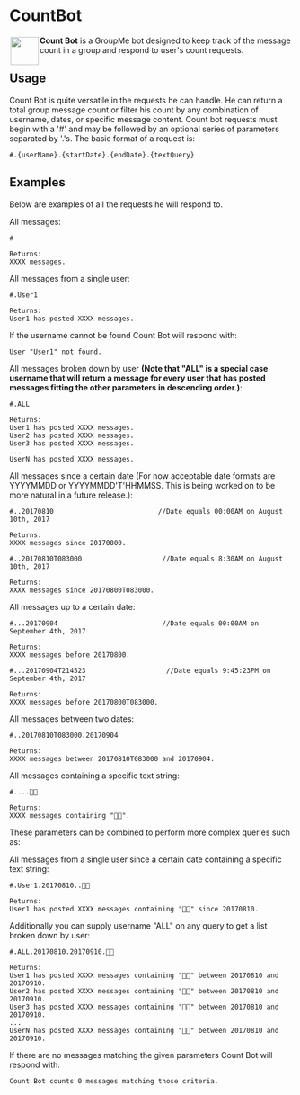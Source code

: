 # CountBot

<a href="https://🍞🔪.ws"><img width=50px src="https://upload.wikimedia.org/wikipedia/en/2/29/Count_von_Count_kneeling.png" align="left" hspace="2" vspace="2"></a>

**Count Bot** is a GroupMe bot designed to keep track of the message count in a group and respond to user's count requests.

## Usage

Count Bot is quite versatile in the requests he can handle. He can return a total group message count or filter his count by any combination of username, dates, or specific message content. Count bot requests must begin with a '#' and may be followed by an optional series of parameters separated by '.'s. The basic format of a request is:

```
#.{userName}.{startDate}.{endDate}.{textQuery}
```

## Examples

Below are examples of all the requests he will respond to.

All messages:
```
#

Returns:
XXXX messages.
```

All messages from a single user:
```
#.User1

Returns:
User1 has posted XXXX messages.
```

If the username cannot be found Count Bot will respond with:
```
User "User1" not found.
```

All messages broken down by user **(Note that "ALL" is a special case username that will return a message for every user that has posted messages fitting the other parameters in descending order.)**:
```
#.ALL

Returns:
User1 has posted XXXX messages.
User2 has posted XXXX messages.
User3 has posted XXXX messages.
...
UserN has posted XXXX messages.
```

All messages since a certain date (For now acceptable date formats are YYYYMMDD or YYYYMMDD'T'HHMMSS. This is being worked on to be more natural in a future release.):
```
#..20170810                          //Date equals 00:00AM on August 10th, 2017

Returns:
XXXX messages since 20170800.
```
```
#..20170810T083000                    //Date equals 8:30AM on August 10th, 2017

Returns:
XXXX messages since 20170800T083000.
```

All messages up to a certain date:
```
#...20170904                          //Date equals 00:00AM on September 4th, 2017

Returns:
XXXX messages before 20170800.
```
```
#...20170904T214523                    //Date equals 9:45:23PM on September 4th, 2017

Returns:
XXXX messages before 20170800T083000.
```

All messages between two dates:
```
#..20170810T083000.20170904

Returns:
XXXX messages between 20170810T083000 and 20170904.
```

All messages containing a specific text string:
```
#....🍞🔪

Returns:
XXXX messages containing "🍞🔪".
```

These parameters can be combined to perform more complex queries such as:

All messages from a single user since a certain date containing a specific text string:
```
#.User1.20170810..🍞🔪

Returns:
User1 has posted XXXX messages containing "🍞🔪" since 20170810.
```

Additionally you can supply username "ALL" on any query to get a list broken down by user:
```
#.ALL.20170810.20170910.🍞🔪

Returns:
User1 has posted XXXX messages containing "🍞🔪" between 20170810 and 20170910.
User2 has posted XXXX messages containing "🍞🔪" between 20170810 and 20170910.
User3 has posted XXXX messages containing "🍞🔪" between 20170810 and 20170910.
...
UserN has posted XXXX messages containing "🍞🔪" between 20170810 and 20170910.
```

If there are no messages matching the given parameters Count Bot will respond with:
```
Count Bot counts 0 messages matching those criteria.
```
